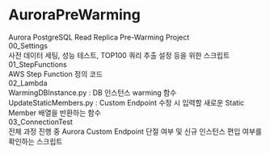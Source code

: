 # AuroraPreWarming
Aurora PostgreSQL Read Replica Pre-Warming Project<br/>
00_Settings<br/>
    사전 데이터 세팅, 성능 테스트, TOP100 쿼리 추출 설정 등을 위한 스크립트<br/>
01_StepFunctions<br/>
    AWS Step Function 정의 코드<br/>
02_Lambda<br/>
    WarmingDBInstance.py : DB 인스턴스 warming 함수<br/>
    UpdateStaticMembers.py : Custom Endpoint 수정 시 입력할 새로운 Static Member 배열을 반환하는 함수<br/>
03_ConnectionTest<br/>
    전체 과정 진행 중 Aurora Custom Endpoint 단절 여부 및 신규 인스턴스 편입 여부를 확인하는 스크립트<br/>